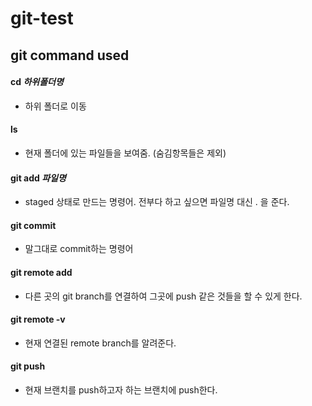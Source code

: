 # git-test


## git command used 

#### cd _하위폴더명_
- 하위 폴더로 이동

#### ls
- 현재 폴더에 있는 파일들을 보여줌. (숨김항목들은 제외)

#### git add _파일명_
- staged 상태로 만드는 명령어. 전부다 하고 싶으면 파일명 대신 . 을 준다.

#### git commit
- 말그대로 commit하는 명령어

#### git remote add
- 다른 곳의 git branch를 연결하여 그곳에 push 같은 것들을 할 수 있게 한다.

#### git remote -v
- 현재 연결된 remote branch를 알려준다.

#### git push
- 현재 브랜치를 push하고자 하는 브랜치에 push한다.
